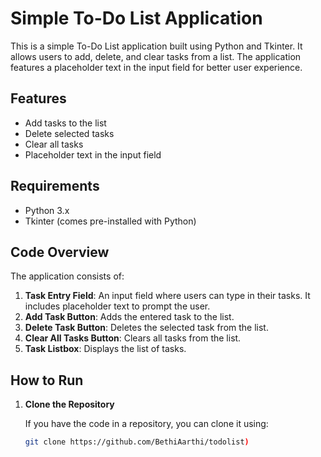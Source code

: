 # Simple To-Do List Application

This is a simple To-Do List application built using Python and Tkinter. It allows users to add, delete, and clear tasks from a list. The application features a placeholder text in the input field for better user experience.

## Features

- Add tasks to the list
- Delete selected tasks
- Clear all tasks
- Placeholder text in the input field

## Requirements

- Python 3.x
- Tkinter (comes pre-installed with Python)

## Code Overview

The application consists of:

1. **Task Entry Field**: An input field where users can type in their tasks. It includes placeholder text to prompt the user.
2. **Add Task Button**: Adds the entered task to the list.
3. **Delete Task Button**: Deletes the selected task from the list.
4. **Clear All Tasks Button**: Clears all tasks from the list.
5. **Task Listbox**: Displays the list of tasks.

## How to Run

1. **Clone the Repository**

   If you have the code in a repository, you can clone it using:
   ```bash
   git clone https://github.com/BethiAarthi/todolist)
